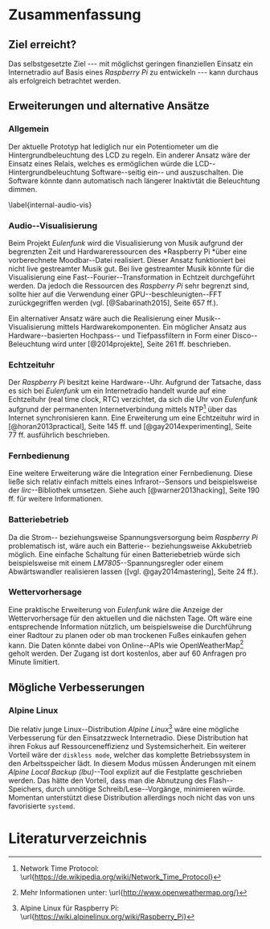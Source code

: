# Zusammenfassung

## Ziel erreicht?

Das selbstgesetzte Ziel --- mit möglichst geringen finanziellen Einsatz ein Internetradio auf Basis
eines *Raspberry Pi* zu entwickeln --- kann durchaus als erfolgreich betrachtet
werden. 

## Erweiterungen und alternative Ansätze

### Allgemein

Der aktuelle Prototyp hat lediglich nur ein Potentiometer um die Hintergrundbeleuchtung
des LCD zu regeln. Ein anderer Ansatz wäre der Einsatz eines Relais, welches es
ermöglichen würde die LCD--Hintergrundbeleuchtung Software--seitig ein-- und auszuschalten.
Die Software könnte dann automatisch nach längerer Inaktivtät die Beleuchtung dimmen.

\label{internal-audio-vis}

### Audio--Visualisierung

Beim Projekt *Eulenfunk* wird die Visualisierung von Musik aufgrund der
begrenzten Zeit und Hardwareressourcen des *Raspberry Pi *über eine
vorberechnete Moodbar--Datei realisiert. Dieser Ansatz funktioniert bei nicht
live gestreamter Musik gut. Bei live gestreamter Musik könnte für die
Visualisierung eine Fast--Fourier--Transformation in Echtzeit durchgeführt
werden. Da jedoch die Ressourcen des *Raspberry Pi* sehr begrenzt sind, sollte hier
auf die Verwendung einer GPU--beschleunigten--FFT zurückgegriffen werden
(vgl. [@Sabarinath2015], Seite 657 ff.).

Ein alternativer Ansatz wäre auch die Realisierung einer Musik--Visualisierung
mittels Hardwarekomponenten. Ein möglicher Ansatz aus Hardware--basierten
Hochpass-- und Tiefpassfiltern in Form einer Disco--Beleuchtung wird unter
[@2014projekte], Seite 261 ff. beschrieben.

### Echtzeituhr

Der *Raspberry Pi* besitzt keine Hardware--Uhr. Aufgrund der Tatsache, dass es
sich bei *Eulenfunk* um ein Internetradio handelt wurde auf eine Echtzeituhr
(real time clock, RTC) verzichtet, da sich die Uhr von *Eulenfunk* aufgrund der
permanenten Internetverbindung mittels NTP[^NTP] über das Internet
synchronisieren kann. Eine Erweiterung um eine Echtzeituhr wird in
[@horan2013practical], Seite 145 ff. und [@gay2014experimenting], Seite 77 ff. ausführlich beschrieben.

### Fernbedienung

Eine weitere Erweiterung wäre die Integration einer Fernbedienung. Diese ließe
sich relativ einfach mittels eines Infrarot--Sensors und beispielsweise der
*lirc*--Bibliothek umsetzen. Siehe auch [@warner2013hacking], Seite 190 ff. für
weitere Informationen.

### Batteriebetrieb

Da die Strom-- beziehungsweise Spannungsversorgung beim *Raspberry Pi*
problematisch ist, wäre auch ein Batterie-- beziehungsweise Akkubetrieb möglich.
Eine einfache Schaltung für einen Batteriebetrieb würde sich beispielsweise mit
einem *LM7805*--Spannungsregler oder einem Abwärtswandler realisieren lassen
([vgl. @gay2014mastering], Seite 24 ff.). 

[^NTP]: Network Time Protocol:
\url{https://de.wikipedia.org/wiki/Network_Time_Protocol}

### Wettervorhersage

Eine praktische Erweiterung von *Eulenfunk* wäre die Anzeige der
Wettervorhersage für den aktuellen und die nächsten Tage. Oft wäre eine
entsprechende Information nützlich, um beispielsweise die Durchführung einer
Radtour zu planen oder ob man trockenen Fußes einkaufen gehen kann. Die Daten
könnte dabei von Online--APIs wie OpenWeatherMap[^OWM] geholt werden. Der Zugang
ist dort kostenlos, aber auf 60 Anfragen pro Minute limitiert.

[^OWM]: Mehr Informationen unter: \url{http://www.openweathermap.org/}

## Mögliche Verbesserungen

### Alpine Linux 

Die relativ junge Linux--Distribution *Alpine Linux*[^APL] wäre eine mögliche
Verbesserung für den Einsatzzweck Internetradio. Diese Distribution hat ihren
Fokus auf Ressourceneffizienz und Systemsicherheit. Ein weiterer Vorteil wäre
der `diskless mode`, welcher das komplette Betriebssystem in den
Arbeitsspeicher lädt. In diesem Modus müssen Änderungen mit einem *Alpine Local
Backup (lbu)*--Tool explizit auf die Festplatte geschrieben werden. Das hätte
den Vorteil, dass man die Abnutzung des Flash--Speichers, durch unnötige
Schreib/Lese--Vorgänge, minimieren würde. Momentan unterstützt diese
Distribution allerdings noch nicht das von uns favorisierte ``systemd``.

[^APL]: Alpine Linux für Raspberry Pi: \url{https://wiki.alpinelinux.org/wiki/Raspberry_Pi}

# Literaturverzeichnis
